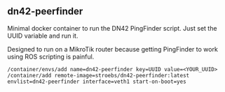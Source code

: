 ## dn42-peerfinder

Minimal docker container to run the DN42 PingFinder script. Just set the UUID variable and run it.  

Designed to run on a MikroTik router because getting PingFinder to work using ROS scripting is painful.


```
/container/envs/add name=dn42-peerfinder key=UUID value=<YOUR_UUID>
/container/add remote-image=stroebs/dn42-peerfinder:latest envlist=dn42-peerfinder interface=veth1 start-on-boot=yes
```

